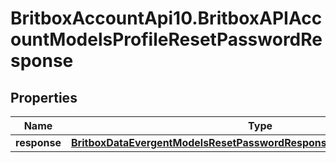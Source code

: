 # BritboxAccountApi10.BritboxAPIAccountModelsProfileResetPasswordResponse

## Properties
Name | Type | Description | Notes
------------ | ------------- | ------------- | -------------
**response** | [**BritboxDataEvergentModelsResetPasswordResponseMessageBaseResponse**](BritboxDataEvergentModelsResetPasswordResponseMessageBaseResponse.md) |  | [optional] 


